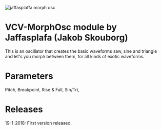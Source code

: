 
![jaffasplaffa morph osc](https://user-images.githubusercontent.com/14827192/35153583-680cca8a-fd27-11e7-9d36-1156b9a43992.png)

# VCV-MorphOsc module by Jaffasplafa (Jakob Skouborg)

This is an oscillator that creates the basic waveforms saw, sine and triangle and let's 
you morph between them, for all kinds of exotic waveforms. 

# Parameters
Pitch,
Breakpoint,
Rise & Fall,
Sin/Tri,



# Releases
19-1-2018: First version released.
